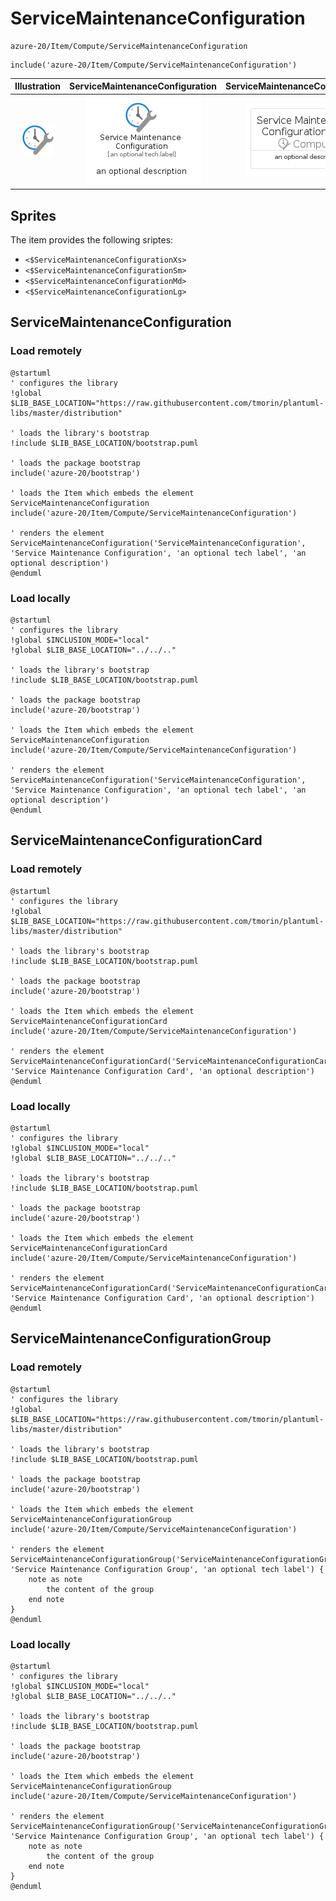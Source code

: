 # ServiceMaintenanceConfiguration


```text
azure-20/Item/Compute/ServiceMaintenanceConfiguration
```

```text
include('azure-20/Item/Compute/ServiceMaintenanceConfiguration')
```



| Illustration | ServiceMaintenanceConfiguration | ServiceMaintenanceConfigurationCard | ServiceMaintenanceConfigurationGroup |
| :---: | :---: | :---: | :---: |
| ![illustration for Illustration](../../../azure-20/Item/Compute/ServiceMaintenanceConfiguration.png) | ![illustration for ServiceMaintenanceConfiguration](../../../azure-20/Item/Compute/ServiceMaintenanceConfiguration.Local.png) | ![illustration for ServiceMaintenanceConfigurationCard](../../../azure-20/Item/Compute/ServiceMaintenanceConfigurationCard.Local.png) | ![illustration for ServiceMaintenanceConfigurationGroup](../../../azure-20/Item/Compute/ServiceMaintenanceConfigurationGroup.Local.png) |



## Sprites
The item provides the following sriptes:

- `<$ServiceMaintenanceConfigurationXs>`
- `<$ServiceMaintenanceConfigurationSm>`
- `<$ServiceMaintenanceConfigurationMd>`
- `<$ServiceMaintenanceConfigurationLg>`





## ServiceMaintenanceConfiguration

### Load remotely
```plantuml
@startuml
' configures the library
!global $LIB_BASE_LOCATION="https://raw.githubusercontent.com/tmorin/plantuml-libs/master/distribution"

' loads the library's bootstrap
!include $LIB_BASE_LOCATION/bootstrap.puml

' loads the package bootstrap
include('azure-20/bootstrap')

' loads the Item which embeds the element ServiceMaintenanceConfiguration
include('azure-20/Item/Compute/ServiceMaintenanceConfiguration')

' renders the element
ServiceMaintenanceConfiguration('ServiceMaintenanceConfiguration', 'Service Maintenance Configuration', 'an optional tech label', 'an optional description')
@enduml
```

### Load locally
```plantuml
@startuml
' configures the library
!global $INCLUSION_MODE="local"
!global $LIB_BASE_LOCATION="../../.."

' loads the library's bootstrap
!include $LIB_BASE_LOCATION/bootstrap.puml

' loads the package bootstrap
include('azure-20/bootstrap')

' loads the Item which embeds the element ServiceMaintenanceConfiguration
include('azure-20/Item/Compute/ServiceMaintenanceConfiguration')

' renders the element
ServiceMaintenanceConfiguration('ServiceMaintenanceConfiguration', 'Service Maintenance Configuration', 'an optional tech label', 'an optional description')
@enduml
```

## ServiceMaintenanceConfigurationCard

### Load remotely
```plantuml
@startuml
' configures the library
!global $LIB_BASE_LOCATION="https://raw.githubusercontent.com/tmorin/plantuml-libs/master/distribution"

' loads the library's bootstrap
!include $LIB_BASE_LOCATION/bootstrap.puml

' loads the package bootstrap
include('azure-20/bootstrap')

' loads the Item which embeds the element ServiceMaintenanceConfigurationCard
include('azure-20/Item/Compute/ServiceMaintenanceConfiguration')

' renders the element
ServiceMaintenanceConfigurationCard('ServiceMaintenanceConfigurationCard', 'Service Maintenance Configuration Card', 'an optional description')
@enduml
```

### Load locally
```plantuml
@startuml
' configures the library
!global $INCLUSION_MODE="local"
!global $LIB_BASE_LOCATION="../../.."

' loads the library's bootstrap
!include $LIB_BASE_LOCATION/bootstrap.puml

' loads the package bootstrap
include('azure-20/bootstrap')

' loads the Item which embeds the element ServiceMaintenanceConfigurationCard
include('azure-20/Item/Compute/ServiceMaintenanceConfiguration')

' renders the element
ServiceMaintenanceConfigurationCard('ServiceMaintenanceConfigurationCard', 'Service Maintenance Configuration Card', 'an optional description')
@enduml
```

## ServiceMaintenanceConfigurationGroup

### Load remotely
```plantuml
@startuml
' configures the library
!global $LIB_BASE_LOCATION="https://raw.githubusercontent.com/tmorin/plantuml-libs/master/distribution"

' loads the library's bootstrap
!include $LIB_BASE_LOCATION/bootstrap.puml

' loads the package bootstrap
include('azure-20/bootstrap')

' loads the Item which embeds the element ServiceMaintenanceConfigurationGroup
include('azure-20/Item/Compute/ServiceMaintenanceConfiguration')

' renders the element
ServiceMaintenanceConfigurationGroup('ServiceMaintenanceConfigurationGroup', 'Service Maintenance Configuration Group', 'an optional tech label') {
    note as note
        the content of the group
    end note
}
@enduml
```

### Load locally
```plantuml
@startuml
' configures the library
!global $INCLUSION_MODE="local"
!global $LIB_BASE_LOCATION="../../.."

' loads the library's bootstrap
!include $LIB_BASE_LOCATION/bootstrap.puml

' loads the package bootstrap
include('azure-20/bootstrap')

' loads the Item which embeds the element ServiceMaintenanceConfigurationGroup
include('azure-20/Item/Compute/ServiceMaintenanceConfiguration')

' renders the element
ServiceMaintenanceConfigurationGroup('ServiceMaintenanceConfigurationGroup', 'Service Maintenance Configuration Group', 'an optional tech label') {
    note as note
        the content of the group
    end note
}
@enduml
```

